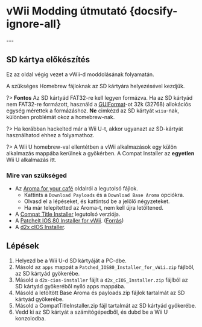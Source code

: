 # vWii Modding útmutató {docsify-ignore-all}

---&#x20;

## SD kártya előkészítés

Ez az oldal végig vezet a vWii-d moddolásának folyamatán.

A szükséges Homebrew fájloknak az SD kártyára helyezésével kezdjük.

?> **Fontos**
Az SD kártyád FAT32-re kell legyen formázva. Ha az SD kártyád nem FAT32-re formázott, használd a [GUIFormat](http://ridgecrop.co.uk/index.htm?guiformat.htm)-ot 32k (32768) allokációs egység mérettek a formázáshoz. **Ne** cimkézd az SD kártyát `wiiu`-nak, különben problémát okoz a homebrew-nak.

?> Ha korábban hackelted már a Wii U-t, akkor ugyanazt az SD-kártyát használhatod ehhez a folyamathoz.

?> A Wii U homebrew-val ellentétben a vWii alkalmazások egy külön alkalmazás mappába kerülnek a gyökérben. A Compat Installer az **egyetlen** Wii U alkalmazás itt.

### Mire van szükséged

- Az [Aroma for your café](https://aroma.foryour.cafe) oldalról a legutolsó fájlok.
  - Kattints a `Download Payloads` és a `Download Base Aroma` opciókra.
  - Olvasd el a lépéseket, és kattintsd be a jelölő négyzeteket.
  - Ha már telepítetted az Aroma-t, nem kell újra letöltened.
- A [Compat Title Installer](https://hbas-frontend.b-cdn.net/wiiu/CompatTitleInstaller) legutolsó verziója.
- A <a href="docs/files/Patched_IOS80_Installer_for_vWii.zip" download>Patchelt IOS 80 Installer for vWii</a>. ([Forrás](https://github.com/Lazr1026/Patched-IOS80-Installer-for-vWii))
- A <a href ="docs/files/d2x_cIOS_Installer.zip" download>d2x cIOS Installer</a>.

## Lépések

1. Helyezd be a Wii U-d SD kártyáját a PC-dbe.
2. Másold az `apps` mappát a `Patched_IOS80_Installer_for_vWii.zip` fájlből, az SD kártyád gyökerébe.
3. Másold a `d2x-cios-installer` fájlt a `d2x_cIOS_Installer.zip` fájlból az SD kártyád gyökeréből nyíló apps mappába.
4. Másold a letöltött Base Aroma és payloads.zip fájlok tartalmát az SD kártyád gyökerébe.
5. Másold a CompatTitleInstaller.zip fájl tartalmát az SD kártyád gyökerébe.
6. Vedd ki az SD kártyát a számítógépedből, és dubd be a Wii U konzolodba.
